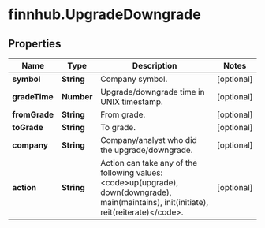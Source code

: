 # finnhub.UpgradeDowngrade

## Properties

Name | Type | Description | Notes
------------ | ------------- | ------------- | -------------
**symbol** | **String** | Company symbol. | [optional] 
**gradeTime** | **Number** | Upgrade/downgrade time in UNIX timestamp. | [optional] 
**fromGrade** | **String** | From grade. | [optional] 
**toGrade** | **String** | To grade. | [optional] 
**company** | **String** | Company/analyst who did the upgrade/downgrade. | [optional] 
**action** | **String** | Action can take any of the following values: &lt;code&gt;up(upgrade), down(downgrade), main(maintains), init(initiate), reit(reiterate)&lt;/code&gt;. | [optional] 


